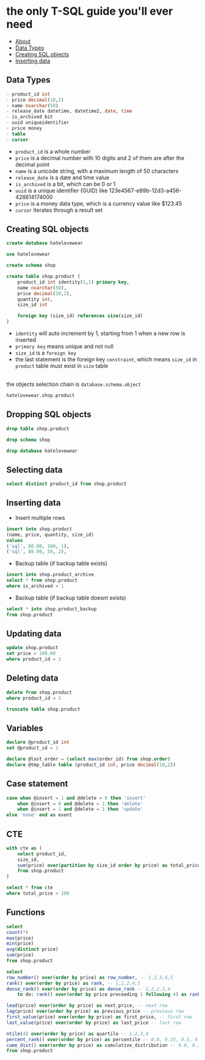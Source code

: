 # the only T-SQL guide you'll ever need

- [About](#About)
- [Data Types](#Data-Types)
- [Creating SQL objects](#Creating-SQL-objects)
- [Inserting data](#Inserting-data)

## Data Types
``` sql
- product_id int
- price decimal(10,2)
- name nvarchar(50)
- release_date datetime, datetime2, date, time
- is_archived bit
- uuid uniqueidentifier
- price money 
- table
- cursor
```
- `product_id` is a whole number
- `price` is a decimal number with 10 digits and 2 of them are after the decimal point
- `name` is a unicode string, with a maximum length of 50 characters
- `release_date` is a date and time value
- `is_archived` is a bit, which can be 0 or 1
- `uuid` is a unique identifier (GUID) like 123e4567-e89b-12d3-a456-426614174000
- `price` is a money data type, which is a currency value like $123.45
- `cursor` iterates through a result set

## Creating SQL objects
``` sql 
create database hatelovewear
```
``` sql 
use hatelovewear
```
``` sql
create schema shop
```
``` sql 
create table shop.product (
    product_id int identity(1,1) primary key,
    name nvarchar(50),
    price decimal(10,2),
    quantity int,
    size_id int

    foreign key (size_id) references size(size_id)
)
```
- `identity` will auto increment by 1, starting from 1 when a new row is inserted
- `primary key` means unique and not null
- `size_id` is a `foreign key`
- the last statement is the foreign key `constraint`, which means `size_id` in `product` table must exist in `size` table

<br> the objects selection chain is `database.schema.object`
``` sql
hatelovewear.shop.product
```

## Dropping SQL objects
``` sql
drop table shop.product
```
``` sql
drop schema shop
```
``` sql
drop database hatelovewear
```


## Selecting data
``` sql
select distinct product_id from shop.product
```

## Inserting data

- Insert multiple rows
``` sql
insert into shop.product 
(name, price, quantity, size_id)
values 
('sql', 80.00, 100, 1),
('sql', 80.00, 50, 2),
```

- Backup table (if backup table exists)
``` sql
insert into shop.product_archive 
select * from shop.product
where is_archived = 1
```

- Backup table (if backup table doesnt exists)
``` sql
select * into shop.product_backup 
from shop.product
```

## Updating data
``` sql
update shop.product
set price = 100.00
where product_id = 1
```

## Deleting data
``` sql
delete from shop.product
where product_id = 1
```
``` sql
truncate table shop.product
```

## Variables
``` sql
declare @product_id int
set @product_id = 1

declare @last_order = (select max(order_id) from shop.order)
declare @tmp_table table (product_id int, price decimal(10,2))
```

## Case statement
```sql
case when @insert = 1 and @delete = 0 then 'insert'
    when @insert = 0 and @delete = 1 then 'delete'
    when @insert = 1 and @delete = 1 then 'update'
else 'none' end as event
```

## CTE
``` sql
with cte as (
    select product_id,
    size_id, 
    sum(price) over(partition by size_id order by price) as total_price
    from shop.product
)

select * from cte
where total_price > 100
```

## Functions
``` sql
select 
count(*)
max(price)
min(price)
avg(distinct price)
sum(price)
from shop.product

select 
row_number() over(order by price) as row_number, -- 1,2,3,4,5
rank() over(order by price) as rank, -- 1,2,2,4,5
dense_rank() over(order by price) as dense_rank -- 1,2,2,3,4
    to do: rank() over(order by price preceeding 1 following 4) as rank

lead(price) over(order by price) as next_price, -- next row
lag(price) over(order by price) as previous_price -- previous row
first_value(price) over(order by price) as first_price, -- first row
last_value(price) over(order by price) as last_price -- last row

ntile(4) over(order by price) as quartile -- 1,2,3,4
percent_rank() over(order by price) as percentile -- 0.0, 0.25, 0.5, 0.75, 1.0
cume_dist() over(order by price) as cumulative_distribution -- 0.0, 0.25, 0.5, 0.75, 1.0
from shop.product
```







